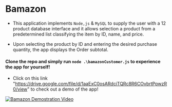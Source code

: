 # Bamazon

* This application implements `Node,js` & `MySQL` to supply the user with a 12 product database interface and it allows selection a product from a predetermined list classifying the item by ID, name, and price.

* Upon selecting the product by ID and entering the desired purchase quantity, the app displays the Order subtotal.

#### Clone the repo and simply run `node .\bamazonCustomer.js` to experience the app for yourself!

* Click on this link "https://drive.google.com/file/d/1aaExC0osARdciTQRc8R6COvbrtPpwzR0/view" to check out a demo of the app!

[![Bamazon Demostration Video](https://img.youtube.com/vi/jXUP55Y7550/0.jpg)](https://www.youtube.com/embed/jXUP55Y7550)
